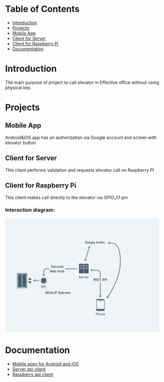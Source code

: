 # Table of Contents
- [Introduction](#Introduction)
- [Projects](#Projects)
- [Mobile App](#Mobile-App)
- [Client for Server](#Client-for-Server)
- [Client for Raspberry Pi](#Client-for-Raspberry-Pi)
- [Documentation](#Documentation)

# Introduction

The main purpose of project to call elevator in Effective office without using physical key.

# Projects

## Mobile App
Android&iOS app has an authorization via Google account and screen with elevator button

## Client for Server
This client performs validation and requests elevator call on Raspberry PI

## Client for Raspberry Pi
This client makes call directly to the elevator via GPIO_01 pin

### Interaction diagram:<br/>
<img src="images/interaction_diagram.png" width="500"/>

# Documentation

- [Mobile apps for Android and iOS](mobile-app/README.md)
- [Server api client](server-client/README.md)
- [Raspberry api client](raspberry-client/README.md)
